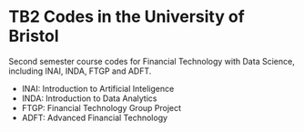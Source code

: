 <!--
 * @Author: Jiageng Ding
 * @Date: 2023-01-28 21:46:42
 * @Mail: jiageng.ding@gmail.com
 * @LastEditors: Jiageng Ding
 * @LastEditTime: 2023-01-28 21:52:53
 * @FilePath: /TB2/README.md
-->
# TB2 Codes in the University of Bristol

Second semester course codes for Financial Technology with Data Science, including INAI, INDA, FTGP and ADFT.

- INAI: Introduction to Artificial Inteligence
- INDA: Introduction to Data Analytics
- FTGP: Financial Technology Group Project
- ADFT: Advanced Financial Technology
